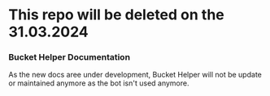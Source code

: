 # This repo will be deleted on the 31.03.2024

### Bucket Helper Documentation

As the new docs aree under development, Bucket Helper will not be update or maintained anymore as the bot isn't used anymore.
